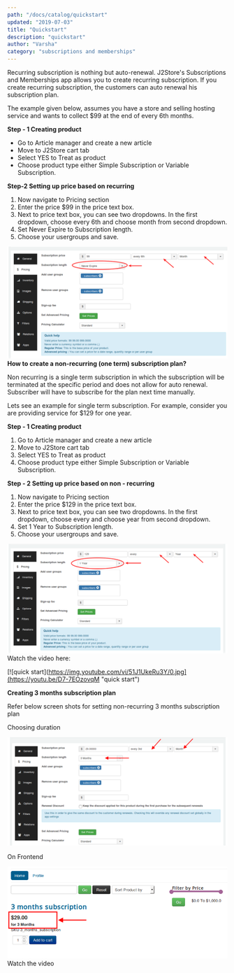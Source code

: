 ```yaml
---
path: "/docs/catalog/quickstart"
updated: "2019-07-03"
title: "Quickstart"
description: "quickstart"
author: "Varsha"
category: "subscriptions and memberships"
---
```


Recurring subscription is nothing but auto-renewal. J2Store's Subscriptions and Memberships app allows you to create recurring subscription. If you create  recurring subscription, the customers can auto renewal his subscription plan.

The example given below, assumes you have a store and selling hosting service and wants to collect $99 at the end of every 6th months.

**Step - 1 Creating product**

* Go to Article manager and create a new article
* Move to J2Store cart tab
* Select YES to Treat as product
* Choose product type either Simple Subscription or Variable Subscription.

**Step-2 Setting up price based on recurring**

1. Now navigate to Pricing section
2. Enter the price $99 in the price text box.
3. Next to price text box, you can see two dropdowns. In the first dropdown, choose every 6th and choose month from second dropdown.
4. Set Never Expire to Subscription length.
5. Choose your usergroups and save.


![quick start](https://raw.githubusercontent.com/j2store/doc-images/master//subscriptions-and-memberships/quick-start/recurring.png)
**How to create a non-recurring (one term) subscription plan?**

Non recurring is a single term subscription in which the subscription will be terminated at the specific period and does not allow for auto renewal. Subscriber will have to subscribe for the plan next time manually.

Lets see an example for single term subscription. For example, consider you are providing service for $129 for one year.

**Step - 1 Creating product**

1. Go to Article manager and create a new article
2. Move to J2Store cart tab
3. Select YES to Treat as product
4. Choose product type either Simple Subscription or Variable Subscription.

**Step - 2 Setting up price based on non - recurring**

1. Now navigate to Pricing section
2. Enter the price $129 in the price text box.
3. Next to price text box, you can see two dropdowns. In the first dropdown, choose every and choose year from second dropdown.
4. Set 1 Year to Subscription length.
5. Choose your usergroups and save.


![non recurring](https://raw.githubusercontent.com/j2store/doc-images/master//subscriptions-and-memberships/quick-start/non-recurring.png)
Watch the video here:

[![quick start](https://img.youtube.com/vi/51J1UkeRu3Y/0.jpg](https://youtu.be/D7-7EOzovqM "quick start")

**Creating 3 months subscription plan**

Refer below screen shots for setting non-recurring 3 months subscription plan

Choosing duration

![3 months duration](https://raw.githubusercontent.com/j2store/doc-images/master//subscriptions-and-memberships/quick-start/3-months-subs-duration.png)


On Frontend

![subscription plan](https://raw.githubusercontent.com/j2store/doc-images/master//subscriptions-and-memberships/quick-start/3-months-subs-plan.png)
Watch the video

